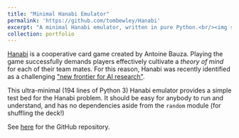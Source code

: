 ```yaml
---
title: "Minimal Hanabi Emulator"
permalink: 'https://github.com/tombewley/Hanabi'
excerpt: "A minimal Hanabi emulator, written in pure Python.<br/><img src='https://images-na.ssl-images-amazon.com/images/I/51tQM1c%2BTHL.jpg'>"
collection: portfolio
---
```


[Hanabi](https://en.wikipedia.org/wiki/Hanabi_(card_game)) is a cooperative card game created by Antoine Bauza. Playing the game successfully demands players effectively cultivate a *theory of mind* for each of their team mates. For this reason, Hanabi was recently identified as a challenging ["new frontier for AI research"](https://deepmind.com/research/publications/hanabi-challenge-new-frontier-ai-research).

This ultra-minimal (194 lines of Python 3) Hanabi emulator provides a simple test bed for the Hanabi problem. It should be easy for anybody to run and understand, and has no dependencies aside from the `random` module (for shuffling the deck!)

See [here](https://github.com/tombewley/Hanabi) for the GitHub repository.


